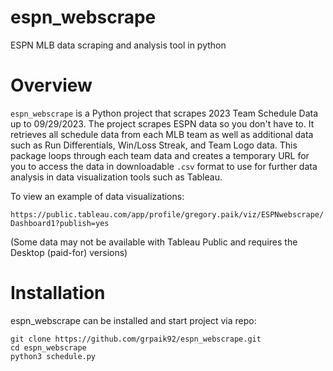 # espn_webscrape
ESPN MLB data scraping and analysis tool in python

# Overview
`espn_webscrape` is a Python project that scrapes 2023 Team Schedule Data up to 09/29/2023. The project scrapes ESPN data so you don't have to. It retrieves all schedule data from each MLB team as well as additional data such as Run Differentials, Win/Loss Streak, and Team Logo data. This package loops through each team data and creates a temporary URL for you to access the data in downloadable `.csv` format to use for further data analysis in data visualization tools such as Tableau. 

To view an example of data visualizations: 

`https://public.tableau.com/app/profile/gregory.paik/viz/ESPNwebscrape/Dashboard1?publish=yes`

(Some data may not be available with Tableau Public and requires the Desktop (paid-for) versions)

# Installation
espn_webscrape can be installed and start project via repo: 
```
git clone https://github.com/grpaik92/espn_webscrape.git
cd espn_webscrape
python3 schedule.py
```
